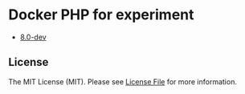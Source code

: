 # Docker PHP for experiment

* [8.0-dev](https://github.com/MilesChou/docker-php/tree/8.0-dev)

## License

The MIT License (MIT). Please see [License File](LICENSE) for more information.
